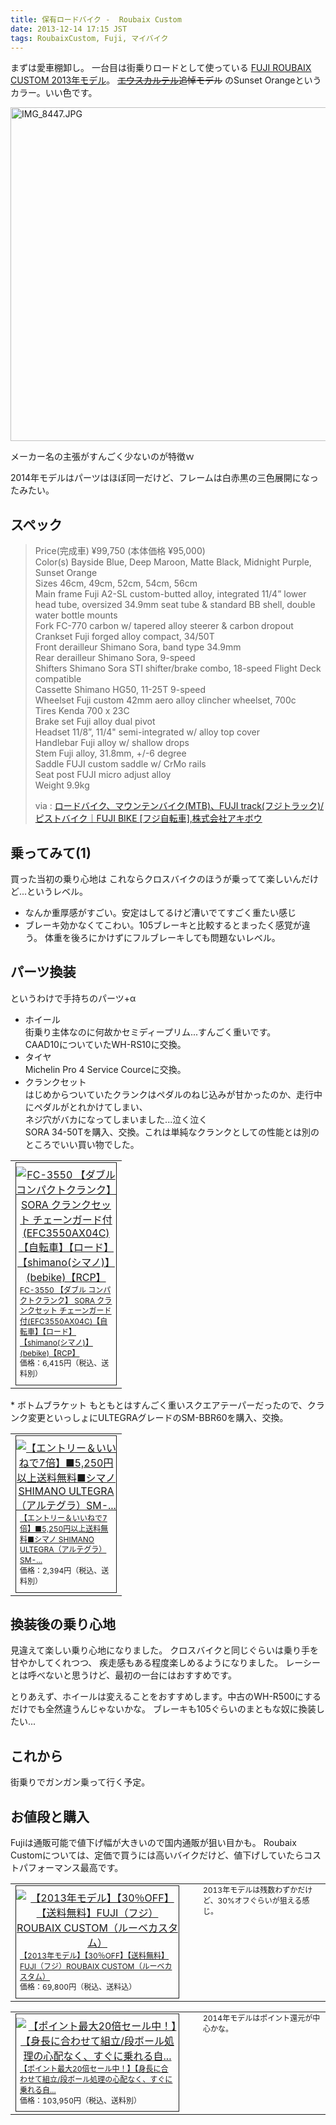 ```yaml
---
title: 保有ロードバイク -  Roubaix Custom
date: 2013-12-14 17:15 JST
tags: RoubaixCustom, Fuji, マイバイク
---
```


まずは愛車棚卸し。
一台目は街乗りロードとして使っている
[FUJI ROUBAIX CUSTOM 2013年モデル](http://www.fujibikes.jp/2013/products/roubaix_custom/)。
~~[エウスカルテル](http://ja.wikipedia.org/wiki/%E3%82%A8%E3%82%A6%E3%82%B9%E3%82%AB%E3%83%AB%E3%83%86%E3%83%AB%E3%83%BB%E3%82%A8%E3%82%A6%E3%82%B9%E3%82%AB%E3%83%87%E3%82%A3)追悼モデル~~
のSunset Orangeというカラー。いい色です。

<a href="http://www.flickr.com/photos/uskanda/11363756596/" title="IMG_8447.JPG by uskanda, on Flickr"><img src="http://farm6.staticflickr.com/5542/11363756596_350f24f863_c.jpg" width="800" height="534" alt="IMG_8447.JPG"></a>

メーカー名の主張がすんごく少ないのが特徴ｗ

2014年モデルはパーツはほぼ同一だけど、フレームは白赤黒の三色展開になったみたい。

## スペック

>Price(完成車) ¥99,750 (本体価格 ¥95,000)  
>Color(s)  Bayside Blue, Deep Maroon, Matte Black, Midnight Purple, Sunset Orange  
>Sizes  46cm, 49cm, 52cm, 54cm, 56cm  
>Main frame  Fuji A2-SL custom-butted alloy, integrated 11/4” lower head tube, oversized 34.9mm seat tube & standard BB shell, double water bottle mounts  
>Fork  FC-770 carbon w/ tapered alloy steerer & carbon dropout  
>Crankset  Fuji forged alloy compact, 34/50T  
>Front derailleur  Shimano Sora, band type 34.9mm  
>Rear derailleur  Shimano Sora, 9-speed  
>Shifters  Shimano Sora STI shifter/brake combo, 18-speed Flight Deck compatible  
>Cassette  Shimano HG50, 11-25T 9-speed  
>Wheelset  Fuji custom 42mm aero alloy clincher wheelset, 700c  
>Tires  Kenda 700 x 23C  
>Brake set  Fuji alloy dual pivot  
>Headset  11/8”, 11/4" semi-integrated w/ alloy top cover  
>Handlebar  Fuji alloy w/ shallow drops  
>Stem  Fuji alloy, 31.8mm, +/-6 degree  
>Saddle  FUJI custom saddle w/ CrMo rails  
>Seat post  FUJI micro adjust alloy  
>Weight  9.9kg  
>
>via : [ロードバイク、マウンテンバイク(MTB)、FUJI track(フジトラック)/ピストバイク｜FUJI BIKE [フジ自転車],株式会社アキボウ](http://www.fujibikes.jp/2013/products/roubaix_custom/)

## 乗ってみて(1) 
買った当初の乗り心地は
これならクロスバイクのほうが乗ってて楽しいんだけど...というレベル。

* なんか重厚感がすごい。安定はしてるけど漕いでてすごく重たい感じ
* ブレーキ効かなくてこわい。105ブレーキと比較するとまったく感覚が違う。
  体重を後ろにかけずにフルブレーキしても問題ないレベル。

## パーツ換装
というわけで手持ちのパーツ+α

* ホイール  
  街乗り主体なのに何故かセミディープリム...すんごく重いです。   
  CAAD10についていたWH-RS10に交換。
* タイヤ  
  Michelin Pro 4 Service Courceに交換。
* クランクセット  
  はじめからついていたクランクはペダルのねじ込みが甘かったのか、走行中にペダルがとれかけてしまい、  
  ネジ穴がバカになってしまいました...泣く泣く  
  SORA 34-50Tを購入、交換。これは単純なクランクとしての性能とは別のところでいい買い物でした。
<table border="0" cellpadding="0" cellspacing="0"><tr><td valign="top"><div style="border:1px solid;margin:0px;padding:6px 0px;width:160px;text-align:center;float:left"><a href="http://hb.afl.rakuten.co.jp/hgc/122068ba.f3869b3c.122068bb.b066cfef/?pc=http%3a%2f%2fitem.rakuten.co.jp%2fbebike%2ffc-3550-g%2f%3fscid%3daf_link_tbl&amp;m=http%3a%2f%2fm.rakuten.co.jp%2fbebike%2fn%2ffc-3550-g" target="_blank"><img src="http://hbb.afl.rakuten.co.jp/hgb/?pc=http%3a%2f%2fthumbnail.image.rakuten.co.jp%2f%400_mall%2fbebike%2fcabinet%2fshimano4%2ffc-3550-g.jpg%3f_ex%3d128x128&amp;m=http%3a%2f%2fthumbnail.image.rakuten.co.jp%2f%400_mall%2fbebike%2fcabinet%2fshimano4%2ffc-3550-g.jpg%3f_ex%3d80x80" alt="FC-3550 【ダブル コンパクトクランク】 SORA クランクセット チェーンガード付(EFC3550AX04C)【自転車】【ロード】【shimano(シマノ)】(bebike)【RCP】" border="0" style="margin:0px;padding:0px"></a><p style="font-size:12px;line-height:1.4em;text-align:left;margin:0px;padding:2px 6px"><a href="http://hb.afl.rakuten.co.jp/hgc/122068ba.f3869b3c.122068bb.b066cfef/?pc=http%3a%2f%2fitem.rakuten.co.jp%2fbebike%2ffc-3550-g%2f%3fscid%3daf_link_tbl&amp;m=http%3a%2f%2fm.rakuten.co.jp%2fbebike%2fn%2ffc-3550-g" target="_blank">FC-3550 【ダブル コンパクトクランク】 SORA クランクセット チェーンガード付(EFC3550AX04C)【自転車】【ロード】【shimano(シマノ)】(bebike)【RCP】</a><br><span style="">価格：6,415円（税込、送料別）</span><br></p></div></td></tr></table>
* ボトムブラケット  
  もともとはすんごく重いスクエアテーパーだったので、クランク変更といっしょにULTEGRAグレードのSM-BBR60を購入、交換。
<table border="0" cellpadding="0" cellspacing="0"><tr><td valign="top"><div style="border:1px solid;margin:0px;padding:6px 0px;width:160px;text-align:center;float:left"><a href="http://hb.afl.rakuten.co.jp/hgc/122068ba.f3869b3c.122068bb.b066cfef/?pc=http%3a%2f%2fitem.rakuten.co.jp%2fbebike%2fshimano-sm-bbr60%2f%3fscid%3daf_link_tbl&amp;m=http%3a%2f%2fm.rakuten.co.jp%2fbebike%2fi%2f10043397%2f" target="_blank"><img src="http://hbb.afl.rakuten.co.jp/hgb/?pc=http%3a%2f%2fthumbnail.image.rakuten.co.jp%2f%400_mall%2fbebike%2fcabinet%2fshimano5%2fshimano-sm-bbr60_1.jpg%3f_ex%3d128x128&amp;m=http%3a%2f%2fthumbnail.image.rakuten.co.jp%2f%400_mall%2fbebike%2fcabinet%2fshimano5%2fshimano-sm-bbr60_1.jpg%3f_ex%3d80x80" alt="【エントリー＆いいねで7倍】■5,250円以上送料無料■シマノ SHIMANO ULTEGRA（アルテグラ）SM-..." border="0" style="margin:0px;padding:0px"></a><p style="font-size:12px;line-height:1.4em;text-align:left;margin:0px;padding:2px 6px"><a href="http://hb.afl.rakuten.co.jp/hgc/122068ba.f3869b3c.122068bb.b066cfef/?pc=http%3a%2f%2fitem.rakuten.co.jp%2fbebike%2fshimano-sm-bbr60%2f%3fscid%3daf_link_tbl&amp;m=http%3a%2f%2fm.rakuten.co.jp%2fbebike%2fi%2f10043397%2f" target="_blank">【エントリー＆いいねで7倍】■5,250円以上送料無料■シマノ SHIMANO ULTEGRA（アルテグラ）SM-...</a><br><span style="">価格：2,394円（税込、送料別）</span><br></p></div></td></tr></table>

## 換装後の乗り心地
見違えて楽しい乗り心地になりました。
クロスバイクと同じぐらいは乗り手を甘やかしてくれつつ、 疾走感もある程度楽しめるようになりました。
レーシーとは呼べないと思うけど、最初の一台にはおすすめです。

とりあえず、ホイールは変えることをおすすめします。中古のWH-R500にするだけでも全然違うんじゃないかな。
ブレーキも105ぐらいのまともな奴に換装したい...

## これから
街乗りでガンガン乗って行く予定。

## お値段と購入
Fujiは通販可能で値下げ幅が大きいので国内通販が狙い目かも。
Roubaix Customについては、定価で買うには高いバイクだけど、値下げしていたらコストパフォーマンス最高です。

<table border="0" cellpadding="0" cellspacing="0"><tr><td valign="top"><div style="border:1px solid;margin:0px;padding:6px 0px;width:260px;text-align:center;float:left"><a href="http://hb.afl.rakuten.co.jp/hgc/12206f7a.163396ae.12206f7b.bc50ea5b/?pc=http%3a%2f%2fitem.rakuten.co.jp%2fjitensyaichibankan%2froubaixcustom_1%2f%3fscid%3daf_link_tbl&amp;m=http%3a%2f%2fm.rakuten.co.jp%2fjitensyaichibankan%2fi%2f10002227%2f" target="_blank"><img src="http://hbb.afl.rakuten.co.jp/hgb/?pc=http%3a%2f%2fthumbnail.image.rakuten.co.jp%2f%400_mall%2fjitensyaichibankan%2fcabinet%2f01169849%2fimg59419935.jpg%3f_ex%3d240x240&amp;m=http%3a%2f%2fthumbnail.image.rakuten.co.jp%2f%400_mall%2fjitensyaichibankan%2fcabinet%2f01169849%2fimg59419935.jpg%3f_ex%3d80x80" alt="【2013年モデル】【30％OFF】【送料無料】FUJI（フジ）ROUBAIX CUSTOM（ルーベカスタム）" border="0" style="margin:0px;padding:0px"></a><p style="font-size:12px;line-height:1.4em;text-align:left;margin:0px;padding:2px 6px"><a href="http://hb.afl.rakuten.co.jp/hgc/12206f7a.163396ae.12206f7b.bc50ea5b/?pc=http%3a%2f%2fitem.rakuten.co.jp%2fjitensyaichibankan%2froubaixcustom_1%2f%3fscid%3daf_link_tbl&amp;m=http%3a%2f%2fm.rakuten.co.jp%2fjitensyaichibankan%2fi%2f10002227%2f" target="_blank">【2013年モデル】【30％OFF】【送料無料】FUJI（フジ）ROUBAIX CUSTOM（ルーベカスタム）</a><br><span style="">価格：69,800円（税込、送料込）</span><br></p></div></td><td width="6" valign="top"></td><td valign="top"><p style="font-size:12px;line-height:1.4em;margin:0px;padding:0px;">2013年モデルは残数わずかだけど、30%オフぐらいが狙える感じ。</p></td></tr></table>
</p></td></tr></table>

<table border="0" cellpadding="0" cellspacing="0"><tr><td valign="top"><div style="border:1px solid;margin:0px;padding:6px 0px;width:260px;text-align:center;float:left"><a href="http://hb.afl.rakuten.co.jp/hgc/122070e2.87082479.122070e3.a94b4fa3/?pc=http%3a%2f%2fitem.rakuten.co.jp%2fhakusen%2froubaix_custom%2f%3fscid%3daf_link_tbl&amp;m=http%3a%2f%2fm.rakuten.co.jp%2fhakusen%2fi%2f10002954%2f" target="_blank"><img src="http://hbb.afl.rakuten.co.jp/hgb/?pc=http%3a%2f%2fthumbnail.image.rakuten.co.jp%2f%400_mall%2fhakusen%2fcabinet%2froad%2ffuji%2fimg61804365.jpg%3f_ex%3d240x240&amp;m=http%3a%2f%2fthumbnail.image.rakuten.co.jp%2f%400_mall%2fhakusen%2fcabinet%2froad%2ffuji%2fimg61804365.jpg%3f_ex%3d80x80" alt="【ポイント最大20倍セール中！】【身長に合わせて組立/段ボール処理の心配なく、すぐに乗れる自..." border="0" style="margin:0px;padding:0px"></a><p style="font-size:12px;line-height:1.4em;text-align:left;margin:0px;padding:2px 6px"><a href="http://hb.afl.rakuten.co.jp/hgc/122070e2.87082479.122070e3.a94b4fa3/?pc=http%3a%2f%2fitem.rakuten.co.jp%2fhakusen%2froubaix_custom%2f%3fscid%3daf_link_tbl&amp;m=http%3a%2f%2fm.rakuten.co.jp%2fhakusen%2fi%2f10002954%2f" target="_blank">【ポイント最大20倍セール中！】【身長に合わせて組立/段ボール処理の心配なく、すぐに乗れる自...</a><br><span style="">価格：103,950円（税込、送料別）</span><br></p></div></td><td width="6" valign="top"></td><td valign="top"><p style="font-size:12px;line-height:1.4em;margin:0px;padding:0px;">2014年モデルはポイント還元が中心かな。</p></td></tr></table>

